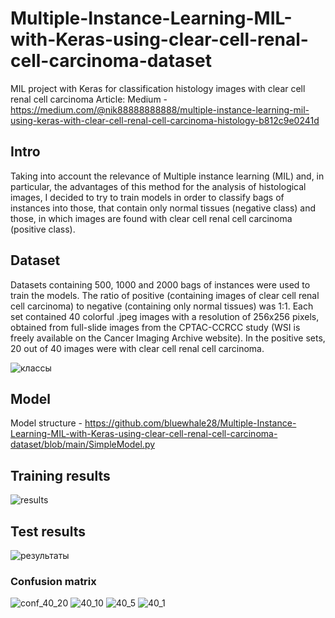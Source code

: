 # Multiple-Instance-Learning-MIL-with-Keras-using-clear-cell-renal-cell-carcinoma-dataset
MIL project with Keras for classification histology images with clear cell renal cell carcinoma
Article: 
Medium - https://medium.com/@nik88888888888/multiple-instance-learning-mil-using-keras-with-clear-cell-renal-cell-carcinoma-histology-b812c9e0241d

## Intro
Taking into account the relevance of Multiple instance learning (MIL) and, in particular, the advantages of this method for the analysis of histological images, I decided to try to train models in order to classify bags of instances into those, that contain only normal tissues (negative class) and those, in which images are found with clear cell renal cell carcinoma (positive class).
## Dataset
Datasets containing 500, 1000 and 2000 bags of instances were used to train the models. The ratio of positive (containing images of clear cell renal cell carcinoma) to negative (containing only normal tissues) was 1:1. Each set contained 40 colorful .jpeg images with a resolution of 256x256 pixels, obtained from full-slide images from the CPTAC-CCRCC study (WSI is freely available on the Cancer Imaging Archive website). In the positive sets, 20 out of 40 images were with clear cell renal cell carcinoma.

![классы](https://user-images.githubusercontent.com/55003096/198854348-d0e164e8-abef-4a0d-bd29-6e65db78f697.png)

## Model
Model structure - https://github.com/bluewhale28/Multiple-Instance-Learning-MIL-with-Keras-using-clear-cell-renal-cell-carcinoma-dataset/blob/main/SimpleModel.py

## Training results
![results](https://user-images.githubusercontent.com/55003096/198854324-6f820e7a-1fae-4a6a-b588-60802edd772d.png)
## Test results
![результаты](https://user-images.githubusercontent.com/55003096/198854336-e46e6291-4665-4855-be61-c099b0662b55.png)
### Confusion matrix
![conf_40_20](https://user-images.githubusercontent.com/55003096/198854373-98c7c2d2-813b-4158-9add-8ae07945228e.png)
![40_10](https://user-images.githubusercontent.com/55003096/198854376-a302583d-19eb-4908-b923-e38533daec22.png)
![40_5](https://user-images.githubusercontent.com/55003096/198854389-dcf7686d-05fb-45ea-bd9a-3c9a41608690.png)
![40_1](https://user-images.githubusercontent.com/55003096/198854392-8111b5f3-a7b5-4190-ba02-3c328a2f5ead.png)

